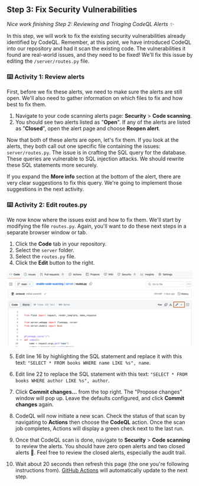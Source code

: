 <!--
  <<< Author notes: Step 3 >>>
  Start this step by acknowledging the previous step.
  Define terms and link to docs.github.com.
  TBD-step-3-notes.
-->

## Step 3: Fix Security Vulnerabilities

_Nice work finishing Step 2: Reviewing and Triaging CodeQL Alerts :sparkles:_

In this step, we will work to fix the existing security vulnerabilities already identified by CodeQL. Remember, at this point, we have introduced CodeQL into our repository and had it scan the existing code. The vulnerabilities it found are real-world issues, and they need to be fixed! We'll fix this issue by editing the `/server/routes.py` file.

### :keyboard: Activity 1: Review alerts
First, before we fix these alerts, we need to make sure the alerts are still open. We'll also need to gather information on which files to fix and how best to fix them.

1. Navigate to your code scanning alerts page: **Security** > **Code scanning**.
1. You should see two alerts listed as "**Open**". If any of the alerts are listed as "**Closed**", open the alert page and choose **Reopen alert**.

Now that both of these alerts are open, let's fix them. If you look at the alerts, they both call out one specific file containing the issues: `server/routes.py`. The issue is in crafting the SQL query for the database. These queries are vulnerable to SQL injection attacks. We should rewrite these SQL statements more securely.

If you expand the **More info** section at the bottom of the alert, there are very clear suggestions to fix this query. We're going to implement those suggestions in the next activity.

### :keyboard: Activity 2: Edit routes.py
We now know where the issues exist and how to fix them. We'll start by modifying the file `routes.py`. Again, you'll want to do these next steps in a separate browser window or tab.

1. Click the **Code** tab in your repository.
2. Select the `server` folder.
3. Select the `routes.py` file.
4. Click the **Edit** button to the right.

  ![edit-button.png](/images/edit-button.png)

5. Edit line 16 by highlighting the SQL statement and replace it with this text: `"SELECT * FROM books WHERE name LIKE %s", name`.

6. Edit line 22 to replace the SQL statement with this text: `"SELECT * FROM books WHERE author LIKE %s", author`.

7. Click **Commit changes...** from the top right. The "Propose changes" window will pop up. Leave the defaults configured, and click **Commit changes** again.
8. CodeQL will now initiate a new scan. Check the status of that scan by navigating to **Actions** then choose the **CodeQL** action. Once the scan job completes, Actions will display a green check next to the last run.
9. Once that CodeQL scan is done, navigate to **Security** > **Code scanning** to review the alerts. You should have zero open alerts and two closed alerts 🎉. Feel free to review the closed alerts, especially the audit trail.
10. Wait about 20 seconds then refresh this page (the one you're following instructions from). [GitHub Actions](https://docs.github.com/en/actions) will automatically update to the next step.
